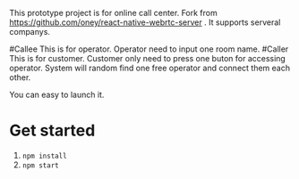 <pr>This prototype project is for online call center.</pr>
<pr>Fork from https://github.com/oney/react-native-webrtc-server .</pr>
<pr>It supports serveral companys.</pr>


<pr>#Callee</pr>
<pr>This is for operator. Operator need to input one room name.</pr>
<pr>#Caller</pr>
<pr>This is for customer. Customer only need to press one buton for accessing operator.</pr>
<pr>System will random find one free operator and connect them each other.</pr>


<pr>You can easy to launch it.</pr>
# Get started

1. `npm install`
2. `npm start`
